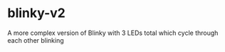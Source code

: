 # blinky-v2
A more complex version of Blinky with 3 LEDs total which cycle through each other blinking
